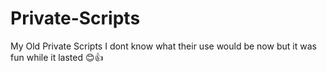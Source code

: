 # Private-Scripts
My Old Private Scripts I dont know what their use would be now but it was fun while it lasted 😊👍
